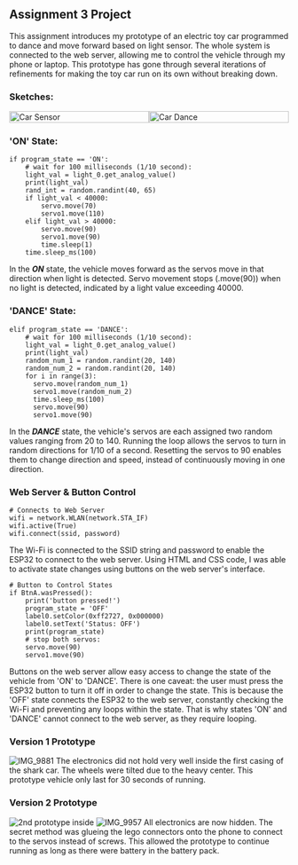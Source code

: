 ## Assignment 3 Project
This assignment introduces my prototype of an electric toy car programmed to dance and move forward based on light sensor. The whole system is connected to the web server, allowing me to control the vehicle through my phone or laptop. This prototype has gone through several iterations of refinements for making the toy car run on its own without breaking down.


### Sketches:
<div style="display: flex;">
  <img src="https://github.com/1andreh/-SP24-IXD256-AndrewHuang/assets/158603689/3da53d07-3d9a-4805-8d38-25fdb42ac747" alt="Car Sensor" style="width: 100%;">
  <img src="https://github.com/1andreh/-SP24-IXD256-AndrewHuang/assets/158603689/442aed4d-3dba-4c2d-a0e5-d8d769b1e0a9" alt="Car Dance" style="width: 100%;">
</div>

### 'ON' State:
```
if program_state == 'ON':
    # wait for 100 milliseconds (1/10 second):
    light_val = light_0.get_analog_value()
    print(light_val)
    rand_int = random.randint(40, 65)
    if light_val < 40000:
        servo.move(70)
        servo1.move(110)
    elif light_val > 40000:
        servo.move(90)
        servo1.move(90)
        time.sleep(1)
    time.sleep_ms(100)
```
In the **_ON_** state, the vehicle moves forward as the servos move in that direction when light is detected. Servo movement stops (.move(90)) when no light is detected, indicated by a light value exceeding 40000.

### 'DANCE' State:
```
elif program_state == 'DANCE':
    # wait for 100 milliseconds (1/10 second):
    light_val = light_0.get_analog_value()
    print(light_val)
    random_num_1 = random.randint(20, 140)
    random_num_2 = random.randint(20, 140)
    for i in range(3):
      servo.move(random_num_1)
      servo1.move(random_num_2)
      time.sleep_ms(100)
      servo.move(90)
      servo1.move(90)
```
In the **_DANCE_** state, the vehicle's servos are each assigned two random values ranging from 20 to 140. Running the loop allows the servos to turn in random directions for 1/10 of a second. Resetting the servos to 90 enables them to change direction and speed, instead of continuously moving in one direction.


### Web Server & Button Control
```
# Connects to Web Server
wifi = network.WLAN(network.STA_IF)
wifi.active(True)
wifi.connect(ssid, password)
```
The Wi-Fi is connected to the SSID string and password to enable the ESP32 to connect to the web server. Using HTML and CSS code, I was able to activate state changes using buttons on the web server's interface.

```
# Button to Control States
if BtnA.wasPressed():
    print('button pressed!')
    program_state = 'OFF'
    label0.setColor(0xff2727, 0x000000)
    label0.setText('Status: OFF')
    print(program_state)
    # stop both servos:
    servo.move(90)
    servo1.move(90)
```
Buttons on the web server allow easy access to change the state of the vehicle from 'ON' to 'DANCE'. There is one caveat: the user must press the ESP32 button to turn it off in order to change the state. This is because the 'OFF' state connects the ESP32 to the web server, constantly checking the Wi-Fi and preventing any loops within the state. That is why states 'ON' and 'DANCE' cannot connect to the web server, as they require looping.

### Version 1 Prototype
![IMG_9881](https://github.com/1andreh/-SP24-IXD256-AndrewHuang/assets/158603689/61a48ab1-08af-49e0-91b7-58ea4b67b0b6)
The electronics did not hold very well inside the first casing of the shark car. The wheels were tilted due to the heavy center. This prototype vehicle only last for 30 seconds of running.

### Version 2 Prototype
![2nd prototype inside](https://github.com/1andreh/-SP24-IXD256-AndrewHuang/assets/158603689/52cefd42-2cc0-4f6f-a2eb-b5a094051f62)
![IMG_9957](https://github.com/1andreh/-SP24-IXD256-AndrewHuang/assets/158603689/ed6ead05-1b91-4520-bec1-6033b47ef874)
All electronics are now hidden. The secret method was glueing the lego connectors onto the phone to connect to the servos instead of screws. This allowed the prototype to continue running as long as there were battery in the battery pack.
